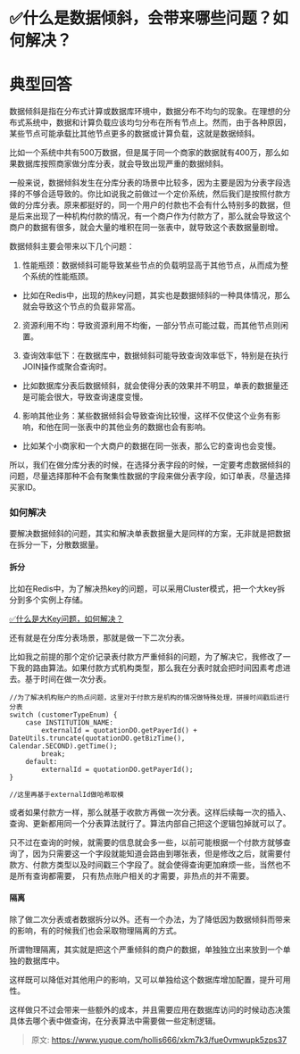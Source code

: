 # ✅什么是数据倾斜，会带来哪些问题？如何解决？

# 典型回答
   
数据倾斜是指在分布式计算或数据库环境中，数据分布不均匀的现象。在理想的分布式系统中，数据和计算负载应该均匀分布在所有节点上。然而，由于各种原因，某些节点可能承载比其他节点更多的数据或计算负载，这就是数据倾斜。



比如一个系统中共有500万数据，但是属于同一个商家的数据就有400万，那么如果数据库按照商家做分库分表，就会导致出现严重的数据倾斜。



一般来说，数据倾斜发生在分库分表的场景中比较多，因为主要是因为分表字段选择的不够合适导致的。你比如说我之前做过一个定价系统，然后我们是按照付款方做的分库分表。原来都挺好的，同一个用户的付款也不会有什么特别多的数据，但是后来出现了一种机构付款的情况，有一个商户作为付款方了，那么就会导致这个商户的数据有很多，就会大量的堆积在同一张表中，就导致这个表数据量剧增。



数据倾斜主要会带来以下几个问题：



1. 性能瓶颈：数据倾斜可能导致某些节点的负载明显高于其他节点，从而成为整个系统的性能瓶颈。
+ 比如在Redis中，出现的热key问题，其实也是数据倾斜的一种具体情况，那么就会导致这个节点的负载非常高。



2. 资源利用不均：导致资源利用不均衡，一部分节点可能过载，而其他节点则闲置。



3. 查询效率低下：在数据库中，数据倾斜可能导致查询效率低下，特别是在执行JOIN操作或聚合查询时。
+ 比如数据库分表后数据倾斜，就会使得分表的效果并不明显，单表的数据量还是可能会很大，导致查询速度变慢。



4. 影响其他业务：某些数据倾斜会导致查询比较慢，这样不仅使这个业务有影响，和他在同一张表中的其他业务的数据也会有影响。
+ 比如某个小商家和一个大商户的数据在同一张表，那么它的查询也会变慢。



所以，我们在做分库分表的时候，在选择分表字段的时候，一定要考虑数据倾斜的问题，尽量选择那种不会有聚集性数据的字段来做分表字段，如订单表，尽量选择买家ID。



### 如何解决


要解决数据倾斜的问题，其实和解决单表数据量大是同样的方案，无非就是把数据在拆分一下，分散数据量。



#### 拆分
比如在Redis中，为了解决热key的问题，可以采用Cluster模式，把一个大key拆分到多个实例上存储。



[✅什么是大Key问题，如何解决？](https://www.yuque.com/hollis666/xkm7k3/qiqc1r6r3catcev9)



还有就是在分库分表场景，那就是做一下二次分表。



比如我之前提的那个定价记录表付款方严重倾斜的问题，为了解决它，我修改了一下我的路由算法。如果付款方式机构类型，那么我在分表时就会把时间因素考虑进去。基于时间在做一次分表。



```plain
//为了解决机构账户的热点问题，这里对于付款方是机构的情况做特殊处理，拼接时间戳后进行分表
switch (customerTypeEnum) {
    case INSTITUTION_NAME:
        externalId = quotationDO.getPayerId() +  DateUtils.truncate(quotationDO.getBizTime(), Calendar.SECOND).getTime();
        break;
    default:
        externalId = quotationDO.getPayerId();
}

//这里再基于externalId做哈希取模
```



或者如果付款方一样，那么就基于收款方再做一次分表。这样后续每一次的插入、查询、更新都用同一个分表算法就行了。算法内部自己把这个逻辑包掉就可以了。



只不过在查询的时候，就需要的信息就会多一些，以前可能根据一个付款方就够查询了，因为只需要这一个字段就能知道会路由到哪张表，但是修改之后，就需要付款方、付款方类型以及时间戳三个字段了。就会使得查询更加麻烦一些，当然也不是所有查询都需要， 只有热点账户相关的才需要，非热点的并不需要。



#### 隔离


除了做二次分表或者数据拆分以外。还有一个办法，为了降低因为数据倾斜而带来的影响，有的时候我们也会采取物理隔离的方式。



所谓物理隔离，其实就是把这个严重倾斜的商户的数据，单独独立出来放到一个单独的数据库中。



这样既可以降低对其他用户的影响，又可以单独给这个数据库增加配置，提升可用性。



这样做只不过会带来一些额外的成本，并且需要应用在数据库访问的时候动态决策具体去哪个表中做查询，在分表算法中需要做一些定制逻辑。



> 原文: <https://www.yuque.com/hollis666/xkm7k3/fue0vmwupk5zps37>